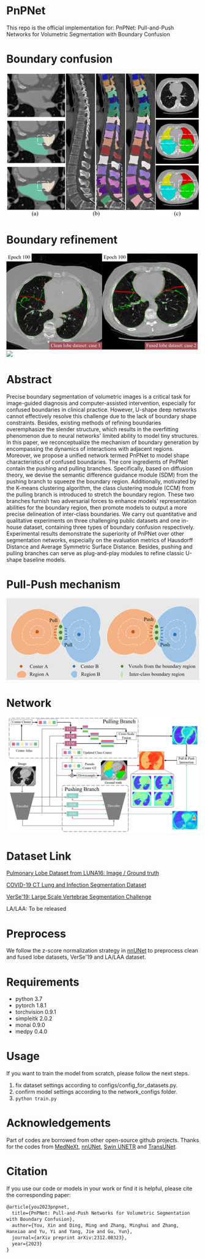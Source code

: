 # PnPNet

This repo is the official implementation for: PnPNet: Pull-and-Push Networks for Volumetric Segmentation with Boundary Confusion

# Boundary confusion
![image](https://github.com/AlexYouXin/PnPNet/blob/main/uncertain_type.png)

# Boundary refinement

<img src="https://github.com/AlexYouXin/PnPNet/blob/main/clean_lobe1.gif" width="250"><img src="https://github.com/AlexYouXin/PnPNet/blob/main/fused_lobe1.gif" width="250"><img src="https://github.com/AlexYouXin/PnPNet/blob/main/verse1.gif" width="250">


# Abstract
Precise boundary segmentation of volumetric images is a critical task for image-guided diagnosis and computer-assisted intervention, especially for confused boundaries in clinical practice. However, U-shape deep networks cannot effectively resolve this challenge due to the lack of boundary shape constraints. Besides, existing methods of refining boundaries overemphasize the slender structure, which results in the overfitting phenomenon due to neural networks' limited ability to model tiny structures. In this paper, we reconceptualize the mechanism of boundary generation by encompassing the dynamics of interactions with adjacent regions. Moreover, we propose a unified network termed PnPNet to model shape characteristics of confused boundaries. The core ingredients of PnPNet contain the pushing and pulling branches. Specifically, based on diffusion theory, we devise the semantic difference guidance module (SDM) from the pushing branch to squeeze the boundary region. Additionally, motivated by the K-means clustering algorithm, the class clustering module (CCM) from the pulling branch is introduced to stretch the boundary region. These two branches furnish two adversarial forces to enhance models' representation abilities for the boundary region, then promote models to output a more precise delineation of inter-class boundaries. We carry out quantitative and qualitative experiments on three challenging public datasets and one in-house dataset, containing three types of boundary confusion respectively. Experimental results demonstrate the superiority of PnPNet over other segmentation networks, especially on the evaluation metrics of Hausdorff Distance and Average Symmetric Surface Distance. Besides, pushing and pulling branches can serve as plug-and-play modules to refine classic U-shape baseline models.


# Pull-Push mechanism
![image](https://github.com/AlexYouXin/PnPNet/blob/main/pull-push.png)


# Network
![image](https://github.com/AlexYouXin/PnPNet/blob/main/network.png)


# Dataset Link
[Pulmonary Lobe Dataset from LUNA16: Image](https://luna16.grand-challenge.org/)[ / Ground truth](https://github.com/deep-voxel/automatic_pulmonary_lobe_segmentation_using_deep_learning)

[COVID-19 CT Lung and Infection Segmentation Dataset](https://ieee-dataport.org/open-access/pulmonary-lobe-segmentation-covid-19-ct-scans)

[VerSe'19: Large Scale Vertebrae Segmentation Challenge](https://verse2019.grand-challenge.org/)  

LA/LAA: To be released

# Preprocess
We follow the z-score normalization strategy in [nnUNet](https://github.com/MIC-DKFZ/nnUNet) to preprocess clean and fused lobe datasets, VerSe'19 and LA/LAA dataset.

# Requirements
* python 3.7  
* pytorch 1.8.1
* torchvision 0.9.1 
* simpleitk 2.0.2
* monai 0.9.0
* medpy 0.4.0


# Usage
If you want to train the model from scratch, please follow the next steps.  
1. fix dataset settings according to configs/config_for_datasets.py.
2. confirm model settings according to the network_configs folder.
3. `python train.py`

# Acknowledgements
Part of codes are borrowed from other open-source github projects. Thanks for the codes from [MedNeXt](https://github.com/MIC-DKFZ/MedNeXt), [nnUNet](https://github.com/MIC-DKFZ/nnUNet), [Swin UNETR](https://github.com/Project-MONAI/research-contributions) and [TransUNet](https://github.com/Beckschen/TransUNet).

# Citation
If you use our code or models in your work or find it is helpful, please cite the corresponding paper:  
```
@article{you2023pnpnet,
  title={PnPNet: Pull-and-Push Networks for Volumetric Segmentation with Boundary Confusion},
  author={You, Xin and Ding, Ming and Zhang, Minghui and Zhang, Hanxiao and Yu, Yi and Yang, Jie and Gu, Yun},
  journal={arXiv preprint arXiv:2312.08323},
  year={2023}
}
```
